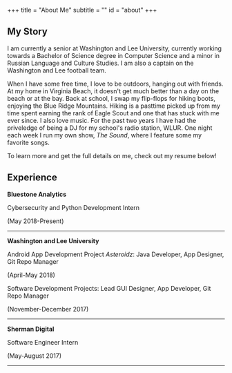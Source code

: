 +++
title = "About Me"
subtitle = ""
id = "about"
+++
<!-- TODO -->
## My Story
I am currently a senior at Washington and Lee University, currently working towards a Bachelor of Science degree in Computer Science and a minor in Russian Language and Culture Studies.  I am also a captain on the Washington and Lee football team.

When I have some free time, I love to be outdoors, hanging out with friends.  At my home in Virginia Beach, it doesn't get much better than a day on the beach or at the bay.  Back at school, I swap my flip-flops for hiking boots, enjoying the Blue Ridge Mountains.  Hiking is a pasttime picked up from my time spent earning the rank of Eagle Scout and one that has stuck with me ever since.  I also love music.  For the past two years I have had the priveledge of being a DJ for my school's radio station, WLUR.  One night each week I run my own show, _The Sound_, where I feature some my favorite songs.

To learn more and get the full details on me, check out my resume below!


## Experience
**Bluestone Analytics**

Cybersecurity and Python Development Intern

(May 2018-Present)

---
**Washington and Lee University**

Android App Development Project _Asteroidz_: Java Developer, App Designer, Git Repo Manager

(April-May 2018)

Software Development Projects: Lead GUI Designer, App Developer, Git Repo Manager

(November-December 2017)

---
**Sherman Digital**

Software Engineer Intern

(May-August 2017)

---